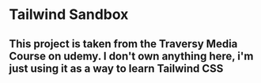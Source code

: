 # Tailwind Sandbox
## This project is taken from the Traversy Media Course on udemy. I don't own anything here, i'm just using it as a way to learn Tailwind CSS
